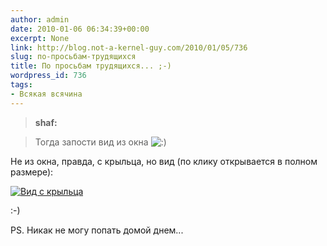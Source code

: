 ```yaml
---
author: admin
date: 2010-01-06 06:34:39+00:00
excerpt: None
link: http://blog.not-a-kernel-guy.com/2010/01/05/736
slug: по-просьбам-трудящихся
title: По просьбам трудящихся... ;-)
wordpress_id: 736
tags:
- Всякая всячина
---
```


> **shaf:**

> Тогда запости вид из окна ![:)](http://blog.not-a-kernel-guy.com/wp-includes/images/smilies/icon_smile.gif)

Не из окна, правда, с крыльца, но вид (по клику открывается в полном размере):

[![Вид с крыльца](http://blog.not-a-kernel-guy.com/wp-content/uploads/2010/01/view_from_the_porch-300x103.jpg)](http://blog.not-a-kernel-guy.com/wp-content/uploads/2010/01/view_from_the_porch.jpg)

:-)

PS. Никак не могу попать домой днем...

